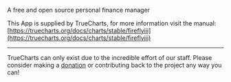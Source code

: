 A free and open source personal finance manager

This App is supplied by TrueCharts, for more information visit the manual: [https://truecharts.org/docs/charts/stable/fireflyiii](https://truecharts.org/docs/charts/stable/fireflyiii)

---

TrueCharts can only exist due to the incredible effort of our staff.
Please consider making a [donation](https://truecharts.org/docs/about/sponsor) or contributing back to the project any way you can!
